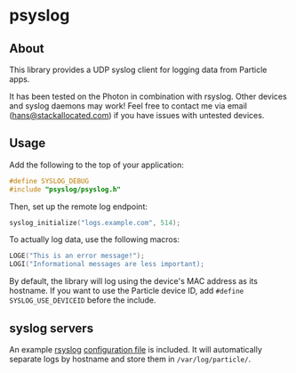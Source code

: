 # psyslog

## About

This library provides a UDP syslog client for logging data from Particle apps.

It has been tested on the Photon in combination with rsyslog. Other devices and syslog daemons may work! Feel free to contact me via email (hans@stackallocated.com) if you have issues with untested devices.

## Usage

Add the following to the top of your application:
```c
#define SYSLOG_DEBUG
#include "psyslog/psyslog.h"
```

Then, set up the remote log endpoint:
```c
syslog_initialize("logs.example.com", 514);
```

To actually log data, use the following macros:
```c
LOGE("This is an error message!");
LOGI("Informational messages are less important);
```

By default, the library will log using the device's MAC address as its hostname. If you want to use the Particle device ID, add `#define SYSLOG_USE_DEVICEID` before the include.

## syslog servers

An example [rsyslog](http://www.rsyslog.com/) [configuration file](doc/rsyslog.conf) is included. It will automatically separate logs by hostname and store them in `/var/log/particle/`.

